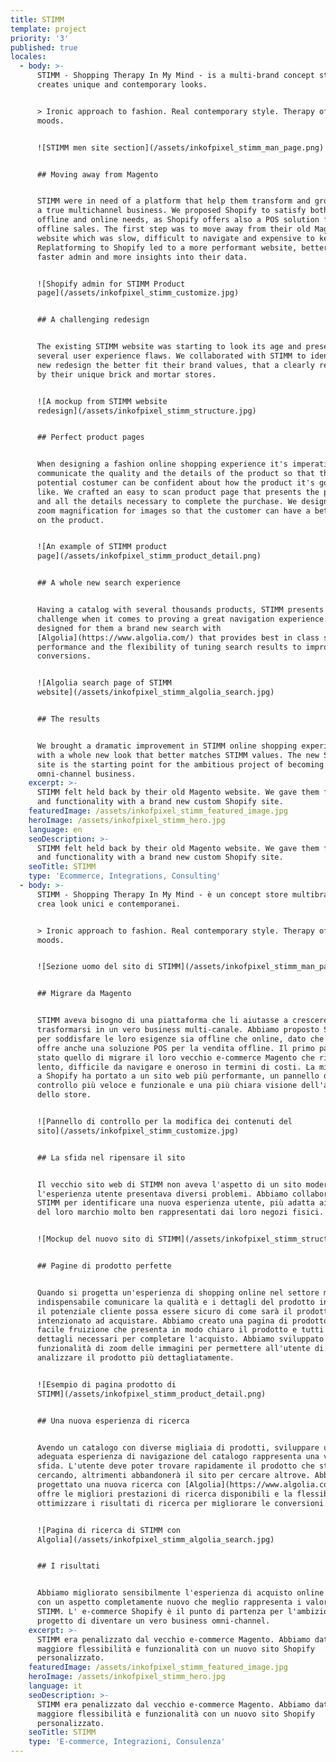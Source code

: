 ```yaml
---
title: STIMM
template: project
priority: '3'
published: true
locales:
  - body: >-
      STIMM - Shopping Therapy In My Mind - is a multi-brand concept store that
      creates unique and contemporary looks.


      > Ironic approach to fashion. Real contemporary style. Therapy of my
      moods.


      ![STIMM men site section](/assets/inkofpixel_stimm_man_page.png)


      ## Moving away from Magento


      STIMM were in need of a platform that help them transform and grow toward
      a true multichannel business. We proposed Shopify to satisfy both their
      offline and online needs, as Shopify offers also a POS solution for
      offline sales. The first step was to move away from their old Magento
      website which was slow, difficult to navigate and expensive to keep up.
      Replatforming to Shopify led to a more performant website, better and
      faster admin and more insights into their data. 


      ![Shopify admin for STIMM Product
      page](/assets/inkofpixel_stimm_customize.jpg)


      ## A challenging redesign


      The existing STIMM website was starting to look its age and presented
      several user experience flaws. We collaborated with STIMM to identify a
      new redesign the better fit their brand values, that a clearly represented
      by their unique brick and mortar stores. 


      ![A mockup from STIMM website
      redesign](/assets/inkofpixel_stimm_structure.jpg)


      ## Perfect product pages


      When designing a fashion online shopping experience it's imperative to
      communicate the quality and the details of the product so that the
      potential costumer can be confident about how the product it's gonna look
      like. We crafted an easy to scan product page that presents the product
      and all the details necessary to complete the purchase. We designed also
      zoom magnification for images so that the customer can have a better look
      on the product.  


      ![An example of STIMM product
      page](/assets/inkofpixel_stimm_product_detail.png)


      ## A whole new search experience


      Having a catalog with several thousands products, STIMM presents a unique
      challenge when it comes to proving a great navigation experience. We
      designed for them a brand new search with
      [Algolia](https://www.algolia.com/) that provides best in class search
      performance and the flexibility of tuning search results to improve
      conversions.


      ![Algolia search page of STIMM
      website](/assets/inkofpixel_stimm_algolia_search.jpg)


      ## The results


      We brought a dramatic improvement in STIMM online shopping experience,
      with a whole new look that better matches STIMM values. The new Shopify
      site is the starting point for the ambitious project of becoming a truly
      omni-channel business.
    excerpt: >-
      STIMM felt held back by their old Magento website. We gave them freedom
      and functionality with a brand new custom Shopify site.
    featuredImage: /assets/inkofpixel_stimm_featured_image.jpg
    heroImage: /assets/inkofpixel_stimm_hero.jpg
    language: en
    seoDescription: >-
      STIMM felt held back by their old Magento website. We gave them freedom
      and functionality with a brand new custom Shopify site.
    seoTitle: STIMM
    type: 'Ecommerce, Integrations, Consulting'
  - body: >-
      STIMM - Shopping Therapy In My Mind - è un concept store multibrand che
      crea look unici e contemporanei.


      > Ironic approach to fashion. Real contemporary style. Therapy of my
      moods.


      ![Sezione uomo del sito di STIMM](/assets/inkofpixel_stimm_man_page.png)


      ## Migrare da Magento


      STIMM aveva bisogno di una piattaforma che li aiutasse a crescere e
      trasformarsi in un vero business multi-canale. Abbiamo proposto Shopify
      per soddisfare le loro esigenze sia offline che online, dato che Shopify
      offre anche una soluzione POS per la vendita offline. Il primo passo è
      stato quello di migrare il loro vecchio e-commerce Magento che risultava
      lento, difficile da navigare e oneroso in termini di costi. La migrazione
      a Shopify ha portato a un sito web più performante, un pannello di
      controllo più veloce e funzionale e una più chiara visione dell'andamento
      dello store.


      ![Pannello di controllo per la modifica dei contenuti del
      sito](/assets/inkofpixel_stimm_customize.jpg)


      ## La sfida nel ripensare il sito


      Il vecchio sito web di STIMM non aveva l'aspetto di un sito moderno e
      l'esperienza utente presentava diversi problemi. Abbiamo collaborato con
      STIMM per identificare una nuova esperienza utente, più adatta ai valori
      del loro marchio molto ben rappresentati dai loro negozi fisici.


      ![Mockup del nuovo sito di STIMM](/assets/inkofpixel_stimm_structure.jpg)


      ## Pagine di prodotto perfette


      Quando si progetta un'esperienza di shopping online nel settore moda è
      indispensabile comunicare la qualità e i dettagli del prodotto in modo che
      il potenziale cliente possa essere sicuro di come sarà il prodotto che è
      intenzionato ad acquistare. Abbiamo creato una pagina di prodotto di
      facile fruizione che presenta in modo chiaro il prodotto e tutti i
      dettagli necessari per completare l'acquisto. Abbiamo sviluppato anche una
      funzionalità di zoom delle immagini per permettere all'utente di
      analizzare il prodotto più dettagliatamente.


      ![Esempio di pagina prodotto di
      STIMM](/assets/inkofpixel_stimm_product_detail.png)


      ## Una nuova esperienza di ricerca


      Avendo un catalogo con diverse migliaia di prodotti, sviluppare un
      adeguata esperienza di navigazione del catalogo rappresenta una vera
      sfida. L'utente deve poter trovare rapidamente il prodotto che sta
      cercando, altrimenti abbandonerà il sito per cercare altrove. Abbiamo
      progettato una nuova ricerca con [Algolia](https://www.algolia.com/) che
      offre le migliori prestazioni di ricerca disponibili e la flessibilità di
      ottimizzare i risultati di ricerca per migliorare le conversioni.


      ![Pagina di ricerca di STIMM con
      Algolia](/assets/inkofpixel_stimm_algolia_search.jpg)


      ## I risultati


      Abbiamo migliorato sensibilmente l'esperienza di acquisto online su STIMM,
      con un aspetto completamente nuovo che meglio rappresenta i valori di
      STIMM. L' e-commerce Shopify è il punto di partenza per l'ambizioso
      progetto di diventare un vero business omni-channel.
    excerpt: >-
      STIMM era penalizzato dal vecchio e-commerce Magento. Abbiamo dato loro
      maggiore flessibilità e funzionalità con un nuovo sito Shopify
      personalizzato.
    featuredImage: /assets/inkofpixel_stimm_featured_image.jpg
    heroImage: /assets/inkofpixel_stimm_hero.jpg
    language: it
    seoDescription: >-
      STIMM era penalizzato dal vecchio e-commerce Magento. Abbiamo dato loro
      maggiore flessibilità e funzionalità con un nuovo sito Shopify
      personalizzato.
    seoTitle: STIMM
    type: 'E-commerce, Integrazioni, Consulenza'
---
```


